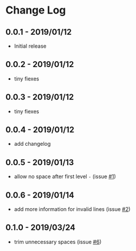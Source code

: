 # Change Log
## 0.0.1 - 2019/01/12
- Initial release

## 0.0.2 - 2019/01/12
- tiny fiexes

## 0.0.3 - 2019/01/12
- tiny fiexes

## 0.0.4 - 2019/01/12
- add changelog

## 0.0.5 - 2019/01/13
- allow no space after first level `-` (issue [#1](https://github.com/akira6592/vscode-l2mdtable/issues/1))

## 0.0.6 - 2019/01/14
- add more information for invalid lines (issue [#2](https://github.com/akira6592/vscode-l2mdtable/issues/2))

## 0.1.0 - 2019/03/24
- trim unnecessary spaces (issue [#6](https://github.com/akira6592/vscode-l2mdtable/issues/6))
